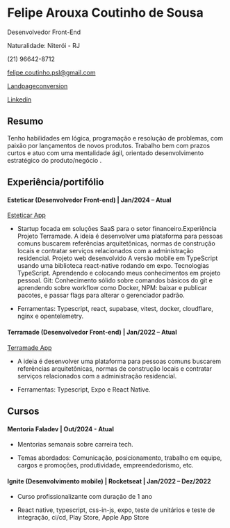 
# Felipe Arouxa Coutinho de Sousa <br/>

Desenvolvedor Front-End <br/>

Naturalidade: Niterói - RJ <br/>

(21) 96642-8712 <br/>

felipe.coutinho.psl@gmail.com <br/>

[Landpageconversion](https://https://lipsitesapp.decortise.com.br/) <br/>

[Linkedin](https://www.linkedin.com/in/felipe-a-dev♨-565b6a208/) 

## Resumo

Tenho habilidades em lógica, programação e resolução de problemas, com paixão por lançamentos de novos produtos. Trabalho bem com prazos curtos e atuo com uma mentalidade ágil, orientado desenvolvimento estratégico do produto/negócio .

## Experiência/portifólio

#### Esteticar (Desenvolvedor Front-end) | Jan/2024 – Atual
[Esteticar App](https://esteticarapp.decortise.com.br/dashboard/PDV)  

- Startup focada em soluções SaaS para o setor financeiro.Experiência Projeto Terramade. A ideia é desenvolver uma plataforma para pessoas comuns buscarem referências arquitetônicas, normas de construção locais e contratar serviços relacionados com a administração residencial. Projeto web desenvolvido A versão mobile em TypeScript usando uma biblioteca react-native rodando em expo. Tecnologias TypeScript. Aprendendo e colocando meus conhecimentos em projeto pessoal. Git: Conhecimento sólido sobre comandos básicos do git e aprendendo sobre workflow como Docker, NPM: baixar e publicar pacotes, e passar flags para alterar o gerenciador padrão.

- Ferramentas: Typescript, react, supabase, vitest, docker, cloudflare, nginx e opentelemetry.

#### Terramade (Desenvolvedor Front-end) | Jan/2022 – Atual
[Terramade App](https://www.figma.com/design/kLqsffeTsYgkviDlChNrOt/Terramade?m=auto&t=V2DbvHTE1ZlmskfY-1)  

- A ideia é desenvolver uma plataforma para pessoas comuns buscarem referências arquitetônicas, normas de construção locais e contratar serviços relacionados com a administração residencial.

- Ferramentas: Typescript, Expo e React Native.

## Cursos

#### Mentoria Faladev | Out/2024 - Atual

- Mentorias semanais sobre carreira tech.
  
- Temas abordados: Comunicação, posicionamento, trabalho em equipe, cargos e promoções, produtividade, empreendedorismo, etc.

#### Ignite (Desenvolvimento mobile) | Rocketseat | Jan/2022 – Dez/2022

- Curso profissionalizante com duração de 1 ano

- React native, typescript, css-in-js, expo, teste de unitários e teste de integração, ci/cd, Play Store, Apple App Store


